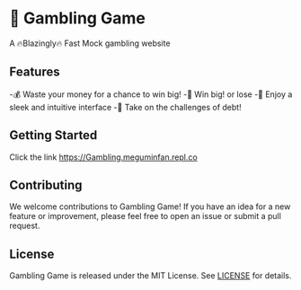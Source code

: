 # 🎰 Gambling Game
A 🔥Blazingly🔥 Fast Mock gambling website 



## Features
-💰 Waste your money for a chance to win big!
-🎉 Win big! or lose
-🎲 Enjoy a sleek and intuitive interface
-💪 Take on the challenges of debt!

## Getting Started
Click the link
https://Gambling.meguminfan.repl.co




## Contributing

We welcome contributions to Gambling Game! If you have an idea for a new feature or improvement, please feel free to open an issue or submit a pull request.

## License

Gambling Game is released under the MIT License. See [LICENSE](LICENSE) for details.

